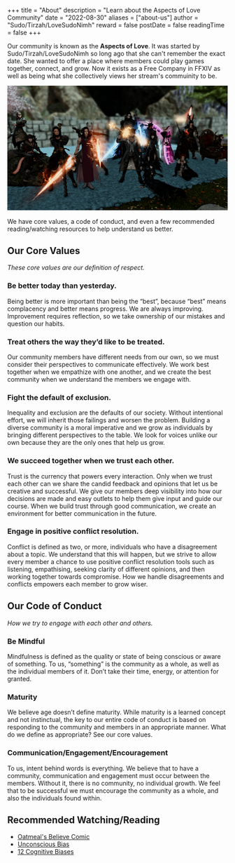 +++
title = "About"
description = "Learn about the Aspects of Love Community"
date = "2022-08-30"
aliases = ["about-us"]
author = "Sudo/Tirzah/LoveSudoNimh"
reward = false
postDate = false
readingTime = false
+++

Our community is known as the **Aspects of Love**. It was started by Sudo/Tirzah/LoveSudoNimh so long ago that she can't remember the exact date. She wanted to offer a place where members could play games together, connect, and grow. Now it exists as a Free Company in FFXIV as well as being what she collectively views her stream's commuinity to be.

![Center](aspects.png)

We have core values, a code of conduct, and even a few recommended reading/watching resources to help understand us better.

## Our Core Values

_These core values are our definition of respect._

### Be better today than yesterday.

Being better is more important than being the “best”, because “best” means complacency and better means progress. We are always improving. Improvement requires reflection, so we take ownership of our mistakes and question our habits.

### Treat others the way they’d like to be treated.

Our community members have different needs from our own, so we must consider their perspectives to communicate effectively. We work best together when we empathize with one another, and we create the best community when we understand the members we engage with.

### Fight the default of exclusion.

Inequality and exclusion are the defaults of our society. Without intentional effort, we will inherit those failings and worsen the problem. Building a diverse community is a moral imperative and we grow as individuals by bringing different perspectives to the table. We look for voices unlike our own because they are the only ones that help us grow.

### We succeed together when we trust each other.

Trust is the currency that powers every interaction. Only when we trust each other can we share the candid feedback and opinions that let us be creative and successful. We give our members deep visibility into how our decisions are made and easy outlets to help them give input and guide our course. When we build trust through good communication, we create an environment for better communication in the future.

### Engage in positive conflict resolution.

Conflict is defined as two, or more, individuals who have a disagreement about a topic. We understand that this will happen, but we strive to allow every member a chance to use positive conflict resolution tools such as listening, empathising, seeking clarity of different opinions, and then working together towards compromise. How we handle disagreements and conflicts empowers each member to grow wiser.

## Our Code of Conduct

_How we try to engage with each other and others._

### Be Mindful

Mindfulness is defined as the quality or state of being conscious or aware of something. To us, “something” is the community as a whole, as well as the individual members of it. Don’t take their time, energy, or attention for granted.

### Maturity

We believe age doesn’t define maturity. While maturity is a learned concept and not instinctual, the key to our entire code of conduct is based on responding to the community and members in an appropriate manner. What do we define as appropriate? See our core values.

### Communication/Engagement/Encouragement

To us, intent behind words is everything. We believe that to have a community, communication and engagement must occur between the members. Without it, there is no community, no individual growth. We feel that to be successful we must encourage the community as a whole, and also the individuals found within.

## Recommended Watching/Reading

- [Oatmeal's Believe Comic](http://theoatmeal.com/comics/believe)
- [Unconscious Bias](https://www.youtube.com/watch?v=dVp9Z5k0dEE)
- [12 Cognitive Biases](https://www.youtube.com/watch?v=wEwGBIr_RIw)

